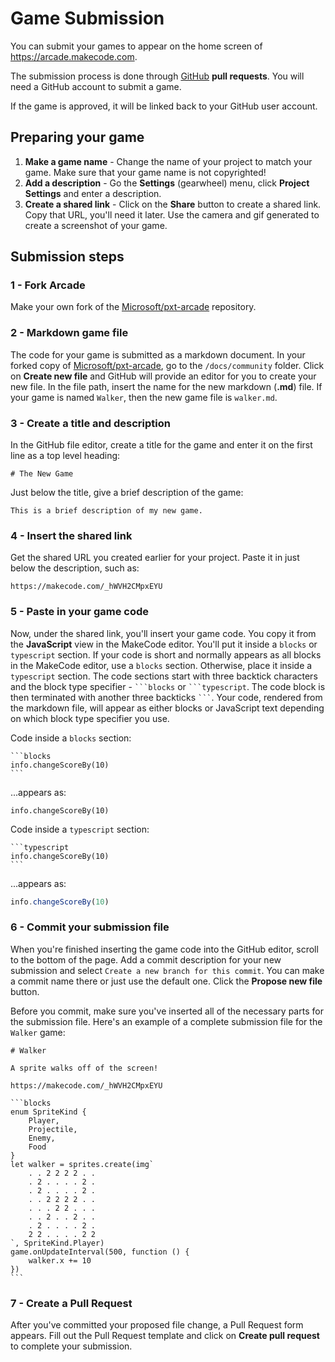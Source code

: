 # Game Submission

You can submit your games to appear on the home screen of https://arcade.makecode.com.

The submission process is done through [GitHub](https://github.com/Microsoft/pxt-arcade) **pull requests**. You will need a GitHub account to submit a game. 

If the game is approved, it will be linked back to your GitHub user account.

## Preparing your game

1. **Make a game name** - Change the name of your project to match your game. Make sure that your game name is not copyrighted!
2. **Add a description** - Go the **Settings** (gearwheel) menu, click **Project Settings** and enter a description.
3. **Create a shared link** - Click on the **Share** button to create a shared link. Copy that URL, you'll need it later. Use the camera and gif generated to create a screenshot of your game.

## Submission steps

### 1 - Fork Arcade

Make your own fork of the  [Microsoft/pxt-arcade](https://github.com/Microsoft/pxt-arcade/fork) repository.

### 2 - Markdown game file

The code for your game is submitted as a markdown document. In your forked copy of [Microsoft/pxt-arcade](https://github.com/Microsoft/pxt-arcade), go to the ``/docs/community`` folder. Click on **Create new file** and GitHub will provide an editor for you to create your new file. In the file path, insert the name for the new markdown (**.md**) file. If your game is named ``Walker``, then the new game file is ``walker.md``. 

### 3 - Create a title and description

In the GitHub file editor, create a title for the game and enter it on the first line as a top level heading:

``# The New Game``

Just below the title, give a  brief description of the game:

``This is a brief description of my new game.``

### 4 - Insert the shared link

Get the shared URL you created earlier for your project. Paste it in just below the description, such as:

``https://makecode.com/_hWVH2CMpxEYU``

### 5 - Paste in your game code

Now, under the shared link, you'll insert your game code. You copy it from the **JavaScript** view in the MakeCode editor. You'll put it inside a ``blocks`` or ``typescript`` section. If your code is short and normally appears as all blocks in the MakeCode editor, use a ``blocks`` section. Otherwise, place it inside a ``typescript`` section. The code sections start with three backtick  characters and the block type specifier - ```` ```blocks ```` or ```` ```typescript ````. The code block is then terminated with another three backticks ```` ``` ````. Your code, rendered from the markdown file, will appear as either blocks or JavaScript text depending on which block type specifier you use.

Code inside a ``blocks`` section:

````
```blocks
info.changeScoreBy(10)
```
````
...appears as:

```blocks
info.changeScoreBy(10)
```

Code inside a ``typescript`` section:

````
```typescript
info.changeScoreBy(10)
```
````

...appears as:

```typescript
info.changeScoreBy(10)
```

### 6 - Commit your submission file

When you're finished inserting the game code into the GitHub editor, scroll to the bottom of the page. Add a commit description for your new submission and select ``Create a new branch for this commit``. You can make a commit name there or just use the default one. Click the **Propose new file** button.

Before you commit, make sure you've inserted all of the necessary parts for the submission file. Here's an example of a complete submission file for the ``Walker`` game:

````
# Walker

A sprite walks off of the screen!

https://makecode.com/_hWVH2CMpxEYU

```blocks
enum SpriteKind {
    Player,
    Projectile,
    Enemy,
    Food
}
let walker = sprites.create(img`
    . . 2 2 2 2 . .
    . 2 . . . . 2 .
    . 2 . . . . 2 .
    . . 2 2 2 2 . .
    . . . 2 2 . . .
    . . 2 . . 2 . .
    . 2 . . . . 2 .
    2 2 . . . . 2 2
`, SpriteKind.Player)
game.onUpdateInterval(500, function () {
	walker.x += 10
})
```
````

### 7 - Create a Pull Request

After you've committed your proposed file change, a Pull Request form appears. Fill out the Pull Request template and click on **Create pull request** to complete your submission.
